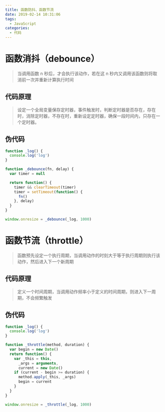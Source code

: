 ```yaml
---
title: 函数防抖、函数节流
date: 2019-02-14 10:31:06
tags:
  - JavaScript
categories:
  - 代码
---
```


# 函数消抖（debounce）

> 当调用函数 n 秒后，才会执行该动作，若在这 n 秒内又调用该函数则将取消前一次并重新计算执行时间

## 代码原理

> 设定一个全局变量保存定时器，事件触发时，判断定时器是否存在，存在时，消除定时器，不存在时，重新设定定时器，确保一段时间内，只存在一个定时器。

## 伪代码

```js
function _log() {
  console.log('log')
}

function _debounce(fn, delay) {
  var timer = null

  return function() {
    timer && clearTimeout(timer)
    timer = setTimeout(function() {
      fn()
    }, delay)
  }
}

window.onresize = _debounce(_log, 1000)
```

# 函数节流（throttle）

> 函数预先设定一个执行周期，当调用动作的时刻大于等于执行周期则执行该动作，然后进入下一个新周期

## 代码原理

> 定义一个时间周期，当调用动作频率小于定义的时间周期，则进入下一周期，不会频繁触发

## 伪代码

```js
function _log() {
  console.log('log')
}

function _throttle(method, duration) {
  var begin = new Date()
  return function() {
    var _this = this,
      _args = arguments,
      current = new Date()
    if (current - begin >= duration) {
      method.apply(_this, _args)
      begin = current
    }
  }
}

window.onresize = _throttle(_log, 1000)
```
